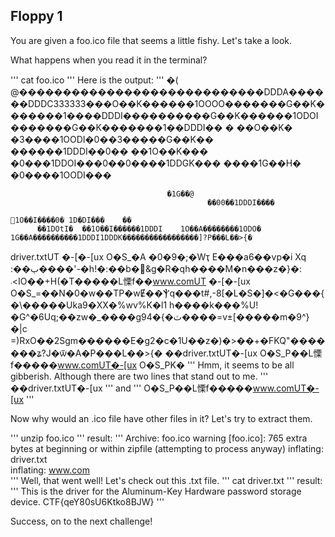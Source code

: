 ## Floppy 1

You are given a foo.ico file that seems a little fishy. Let's take a look.

What happens when you read it in the terminal?
 
'''
cat foo.ico
'''
Here is the output:
'''
   �( @����������������������������DDDA������DDDC333333���O��K������1OOOO�������G��K�������1����DDDI����������G��K������1ODOI�������G��K�������1��DDDI��	�	��O��K�
      �3����1OODI�0��3�����G��K��
                                 ������1DDDI��0��	��1O��K���
                                                                  �0���1DDOI���0��0����1DDGK���
               ����1G��H�
                         �0����1OODI���

                                       �1G��@	
                                                ��00��1DDDI����
                                                               𙐘1O��I����0�	1D�DI���	��
          ��1DOtI�	��1O��I������1DDDI    1O��A��������1ODO�	1G��A����������1DDDI1DDDK�����������������]?P���L��>{�
driver.txtUT	�-[�-[ux
                        O�S_�A
�0�9�;�Wҭ
E���a6��vp�i Xq	:��ٻ����'-�h!�:��b�&g�R�qh����M�n���z�}�:	܁<IO��+H(�T�����L慄f��www.comUT	�-[�-[ux
                        O�S_=��N�0�w��TP�wɆ��Ⲯq���t#\,-8[�L�S�]�<�G���{�\�����Uka9�XX�%wv%K�l1	h����k���%U!�G^�6Uq;��zw�_����g94�{�ٽ����=v±[�����m�9^}�|c	=)RxO��2Sgm������E�g2�c�1U��z�)�>��+�FKQ"�������ʑ?J�ѿ�A�P���L��>{�
��driver.txtUT�-[ux
                   O�S_P��L慄f�����www.comUT�-[ux
                                                 O�S_PK�
'''
Hmm, it seems to be all gibberish. Although there are two lines that stand out to me.
'''
��driver.txtUT�-[ux
'''
and
'''
O�S_P��L慄f�����www.comUT�-[ux
'''

Now why would an .ico file have other files in it? Let's try to extract them.

'''
unzip foo.ico
'''
result:
'''
Archive:  foo.ico
warning [foo.ico]:  765 extra bytes at beginning or within zipfile
  (attempting to process anyway)
  inflating: driver.txt              
  inflating: www.com            
'''
  Well, that went well!
  Let's check out this .txt file.
'''
  cat driver.txt
'''
  result:
'''
  This is the driver for the Aluminum-Key Hardware password storage device.
     CTF{qeY80sU6Ktko8BJW}
'''

Success, on to the next challenge!

